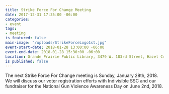 ```yaml
---
title: Strike Force For Change Meeting
date: 2017-12-31 17:35:00 -06:00
categories:
- event
tags:
- meeting
is featured: false
main-image: "/uploads/StrikeForceLogo1st.jpg"
event-start-date: 2018-01-28 13:00:00 -06:00
event-end-date: 2018-01-28 15:30:00 -06:00
Location: Grande Prairie Public Library, 3479 W. 183rd Street, Hazel Crest, IL
is published: false
---
```


The next Strike Force For Change meeting is Sunday, January 28th, 2018. We will discuss our voter registration efforts with Indivisible SSC and our fundraiser for the National Gun Violence Awareness Day on June 2nd, 2018. 